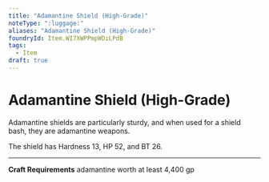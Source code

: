 ```yaml
---
title: "Adamantine Shield (High-Grade)"
noteType: ":luggage:"
aliases: "Adamantine Shield (High-Grade)"
foundryId: Item.WI7XWPPmpWDiLPdB
tags:
  - Item
draft: true
---
```


# Adamantine Shield (High-Grade)

Adamantine shields are particularly sturdy, and when used for a shield bash, they are adamantine weapons.

The shield has Hardness 13, HP 52, and BT 26.

* * *

**Craft Requirements** adamantine worth at least 4,400 gp
